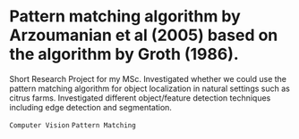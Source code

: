 # Pattern matching algorithm by Arzoumanian et al (2005) based on the algorithm by Groth (1986).

Short Research Project for my MSc. Investigated whether we could use the pattern matching algorithm for object localization in natural settings such as citrus farms. Investigated different object/feature detection techniques including edge detection and segmentation. 

`Computer Vision` `Pattern Matching`
